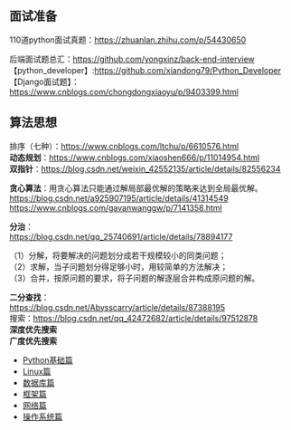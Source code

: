 ## 面试准备

110道python面试真题：https://zhuanlan.zhihu.com/p/54430650 <br>

后端面试题总汇：https://github.com/yongxinz/back-end-interview <br>
【python_developer】:https://github.com/xiandong79/Python_Developer <br>
【Django面试题】：https://www.cnblogs.com/chongdongxiaoyu/p/9403399.html <br>

## 算法思想
排序（七种）：https://www.cnblogs.com/ltchu/p/6610576.html<br>
**动态规划**：https://www.cnblogs.com/xiaoshen666/p/11014954.html<br>
**双指针**：https://blog.csdn.net/weixin_42552135/article/details/82556234<br>

**贪心算法**：用贪心算法只能通过解局部最优解的策略来达到全局最优解。<br>
https://blog.csdn.net/a925907195/article/details/41314549
https://www.cnblogs.com/gavanwanggw/p/7141358.html

**分治**：<br>https://blog.csdn.net/qq_25740691/article/details/78894177

（1）分解，将要解决的问题划分成若干规模较小的同类问题；<br>
（2）求解，当子问题划分得足够小时，用较简单的方法解决；<br>
（3）合并，按原问题的要求，将子问题的解逐层合并构成原问题的解。<br>

**二分查找**：<br>https://blog.csdn.net/Abysscarry/article/details/87388195<br>
搜索：https://blog.csdn.net/qq_42472682/article/details/97512878<br>
**深度优先搜索<br>
广度优先搜索**

- [Python基础篇](https://github.com/Alacazar99/Python-/tree/master/Python%E5%9F%BA%E7%A1%80%E7%AF%87)
- [Linux篇](https://github.com/Alacazar99/Python-/tree/master/Linux%E7%AF%87)
- [数据库篇](https://github.com/Alacazar99/Python-/tree/master/%E6%95%B0%E6%8D%AE%E5%BA%93%E7%AF%87)
- [框架篇](https://github.com/Alacazar99/Python-/tree/master/%E6%A1%86%E6%9E%B6%E7%AF%87)
- [网络篇](https://github.com/Alacazar99/Python-/tree/master/%E7%BD%91%E7%BB%9C%E7%AF%87)
- [操作系统篇](https://github.com/Alacazar99/Python-/tree/master/%E6%93%8D%E4%BD%9C%E7%B3%BB%E7%BB%9F%E7%AF%87)
